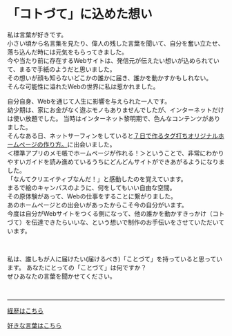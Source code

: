 # 「コトづて」に込めた想い

<p class="lh-wide">
私は言葉が好きです。<br>
小さい頃から名言集を見たり、偉人の残した言葉を聞いて、自分を奮い立たせ、落ち込んだ時には元気をもらってきました。<br>
今や当たり前に存在するWebサイトは、発信元が伝えたい想いが込められていて、まるで手紙のようだと思いました。<br>
その想いが顔も知らないどこかの誰かに届き、誰かを動かすかもしれない。<br>
そんな可能性に溢れたWebの世界に私は惹かれました。
</p>
<p class="lh-wide">
自分自身、Webを通じて人生に影響を与えられた一人です。<br>
幼少期は、家にお金がなく遊ぶモノもありませんでしたが、インターネットだけは使い放題でした。
当時はインターネット黎明期で、色んなコンテンツがありました。<br>
そんなある日、ネットサーフィンをしていると<a href="https://7-tag.com/" target="_blank">７日で作るタグ打ちオリジナルホームページの作り方。</a>に出会いました。<br>
＜標準アプリのメモ帳でホームページが作れる！＞ということで、非常にわかりやすいガイドを読み進めているうちにどんどんサイトができあがるようになりました。<br>
「なんてクリエイティブなんだ！」と感動したのを覚えています。<br>
まるで絵のキャンバスのように、何をしてもいい自由な空間。<br>
その原体験があって、Webの仕事をすることに繋がりました。<br>
あのホームページとの出会いがあったからこそ今の自分がいます。<br>
今度は自分がWebサイトをつくる側になって、他の誰かを動かすきっかけ（コトづて）を伝達できたらいいな、という想いで制作のお手伝いをさせていただいています。
</p>

<br>

<p class="lh-wide">
私は、誰しもが人に届けたい(届けるべき)「ことづて」を持っていると思っています。
あなたにとっての「ことづて」は何ですか？<br>
ぜひあなたの言葉を聞かせてください。<br>
</p>

<br>

---

[経歴はこちら](me.md)

[好きな言葉はこちら](/words/)